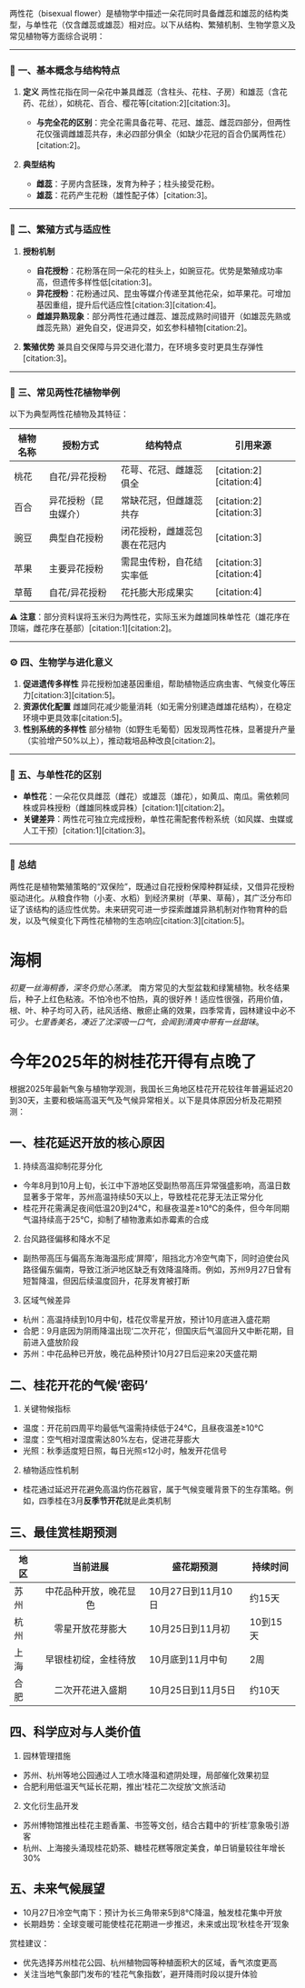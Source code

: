 两性花（bisexual flower）是植物学中描述一朵花同时具备雌蕊和雄蕊的结构类型，与单性花（仅含雌蕊或雄蕊）相对应。以下从结构、繁殖机制、生物学意义及常见植物等方面综合说明：

---

### 🌺 **一、基本概念与结构特点**
1. **定义**
   两性花指在同一朵花中兼具雌蕊（含柱头、花柱、子房）和雄蕊（含花药、花丝），如桃花、百合、樱花等[citation:2][citation:3]。
   - **与完全花的区别**：完全花需具备花萼、花冠、雄蕊、雌蕊四部分，但两性花仅强调雌雄蕊共存，未必四部分俱全（如缺少花冠的百合仍属两性花）[citation:2]。

2. **典型结构**
   - **雌蕊**：子房内含胚珠，发育为种子；柱头接受花粉。
   - **雄蕊**：花药产生花粉（雄性配子体）[citation:3]。

---

### 🔄 **二、繁殖方式与适应性**
1. **授粉机制**
   - **自花授粉**：花粉落在同一朵花的柱头上，如豌豆花。优势是繁殖成功率高，但遗传多样性低[citation:3]。
   - **异花授粉**：花粉通过风、昆虫等媒介传递至其他花朵，如苹果花。可增加基因重组，提升后代适应性[citation:3][citation:4]。
   - **雌雄异熟现象**：部分两性花通过雌蕊、雄蕊成熟时间错开（如雄蕊先熟或雌蕊先熟）避免自交，促进异交，如玄参科植物[citation:2]。

2. **繁殖优势**
   兼具自交保障与异交进化潜力，在环境多变时更具生存弹性[citation:3]。

---

### 🌱 **三、常见两性花植物举例**
以下为典型两性花植物及其特征：

| **植物名称** | **授粉方式**       | **结构特点**                     | **引用来源**       |
|--------------|--------------------|----------------------------------|-------------------|
| 桃花         | 自花/异花授粉      | 花萼、花冠、雌雄蕊俱全           | [citation:2][citation:4] |
| 百合         | 异花授粉（昆虫媒介）| 常缺花冠，但雌雄蕊共存           | [citation:2][citation:3] |
| 豌豆         | 典型自花授粉       | 闭花授粉，雌雄蕊包裹在花冠内     | [citation:3]       |
| 苹果         | 主要异花授粉       | 需昆虫传粉，自花结实率低         | [citation:3][citation:4] |
| 草莓         | 自花/异花授粉      | 花托膨大形成果实                 | [citation:4]       |

⚠️ **注意**：部分资料误将玉米归为两性花，实际玉米为雌雄同株单性花（雄花序在顶端，雌花序在基部）[citation:1][citation:2]。

---

### ⚙️ **四、生物学与进化意义**
1. **促进遗传多样性**
   异花授粉加速基因重组，帮助植物适应病虫害、气候变化等压力[citation:3][citation:5]。
2. **资源优化配置**
   雌雄同花减少能量消耗（如无需分别建造雌雄花结构），在稳定环境中更具效率[citation:5]。
3. **性别系统的多样性**
   部分植物（如野生毛葡萄）因发现两性花株，显著提升产量（实验增产50%以上），推动栽培品种改良[citation:2]。

---

### 🌿 **五、与单性花的区别**
- **单性花**：一朵花仅具雌蕊（雌花）或雄蕊（雄花），如黄瓜、南瓜。需依赖同株或异株授粉（雌雄同株或异株）[citation:1][citation:2]。
- **关键差异**：两性花可独立完成授粉，单性花需配套传粉系统（如风媒、虫媒或人工干预）[citation:1][citation:3]。

---

### 💎 **总结**
两性花是植物繁殖策略的“双保险”，既通过自花授粉保障种群延续，又借异花授粉驱动进化。从粮食作物（小麦、水稻）到经济果树（苹果、草莓），其广泛分布印证了该结构的适应性优势。未来研究可进一步探索雌雄异熟机制对作物育种的启发，以及气候变化下两性花植物的生态响应[citation:3][citation:5]。


# 海桐
*初夏一丝海桐香，深冬仍觉心荡漾*。 南方常见的大型盆栽和绿篱植物。秋冬结果后，种子上红色粘液。不怕冷也不怕热，真的很好养！适应性很强，药用价值，根、叶、种子均可入药，祛风活络、散瘀止痛的效果，四季常青，园林建设中必不可少。*七里香美名，凑近了沈深吸一口气，会闻到清爽中带有一丝甜味*。


# 今年2025年的树桂花开得有点晚了
根据2025年最新气象与植物学观测，我国长三角地区桂花开花较往年普遍延迟20到30天，主要和极端高温天气及气候异常相关。以下是具体原因分析及花期预测：
## 一、桂花延迟开放的核心原因
1. 持续高温抑制花芽分化
- 今年8月到10月上旬，长江中下游地区受副热带高压异常强盛影响，高温日数显著多于常年，苏州高温持续50天以上，导致桂花花芽无法正常分化
- 桂花开花需满足夜间低温20到24℃，和昼夜温差≥10℃的条件，但今年同期气温持续高于25℃，抑制了植物激素如赤霉素的合成

2. 台风路径偏移和降水不足
- 副热带高压与偏高东海海温形成‘屏障’，阻挡北方冷空气南下，同时迫使台风路径偏东偏南，导致江浙沪地区缺乏有效降温降雨。例如，苏州9月27日曾有短暂降温，但因后续温度回升，花芽发育被打断
3. 区域气候差异
- 杭州：高温持续到10月中旬，桂花仅零星开放，预计10月底进入盛花期
- 合肥：9月底因为阴雨降温出现‘二次开花’，但国庆后气温回升又中断花期，目前进入盛放阶段
- 苏州：中花品种已开放，晚花品种预计10月27日后迎来20天盛花期
## 二、桂花开花的气候‘密码’
1. 关键物候指标
- 温度：开花前四周平均最低气温需持续低于24℃，且昼夜温差≥10℃
- 湿度：空气相对湿度需达80%左右，促进花芽膨大
- 光照：秋季适度短日照，每日光照≤12小时，触发开花信号
2. 植物适应性机制
- 桂花通过延迟开花避免高温灼伤花器官，属于气候变暖背景下的生存策略。例如，四季桂在3月**反季节开花**就是此类机制

## 三、最佳赏桂期预测

|地区|当前进展|盛花期预测|持续时间|
|-|:-:|-|-|
|苏州|中花品种开放，晚花显色|10月27日到11月10日|约15天|
|杭州|零星开放花芽膨大|10月25日到11月初|10到15天|
|上海|早银桂初绽，金桂待放|10月底到11月中旬|2周|
|合肥|二次开花进入盛期|10月25日到11月5日|约10天|
## 四、科学应对与人类价值
1. 园林管理措施
- 苏州、杭州等地公园通过人工喷水降温和遮阴处理，局部催化效果初显
- 合肥利用低温天气延长花期，推出‘桂花二次绽放’文旅活动
2. 文化衍生品开发
- 苏州博物馆推出桂花主题香薰、书签等文创，结合古籍中的‘折桂’意象吸引游客
- 杭州、上海接头涌现桂花奶茶、糖桂花糕等限定美食，单日销量较往年增长30%
## 五、未来气候展望
- 10月27日冷空气南下：预计为长三角带来5到8℃降温，触发桂花集中开放
- 长期趋势：全球变暖可能使桂花花期进一步推迟，未来或出现‘秋桂冬开’现象

赏桂建议：
- 优先选择苏州桂花公园、杭州植物园等种植面积大的区域，香气浓度更高
- 关注当地气象部门发布的‘桂花气象指数’，避开降雨时段以提升体验